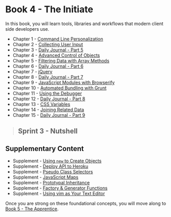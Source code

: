 # Book 4 - The Initiate

In this book, you will learn tools, libraries and workflows that modern client side developers use.

* Chapter 1 - [Command Line Personalization](./chapters/CLI_PERSONALIZATION.md)
* Chapter 2 - [Collecting User Input](./chapters/USER_INPUT.md)
* Chapter 3 - [Daily Journal - Part 5](./chapters/DAILY_JOURNAL_SAVING_ENTRIES.md)
* Chapter 4 - [Advanced Control of Objects](./chapters/JS_OBJECT_CREATE.md)
* Chapter 5 - [Filtering Data with Array Methods](./chapters/JS_ARRAY_METHODS.md)
* Chapter 6 - [Daily Journal - Part 6](./chapters/DAILY_JOURNAL_FILTERING_MOOD.md)
* Chapter 7 - [jQuery](./chapters/JQUERY.md)
* Chapter 8 - [Daily Journal - Part 7](./chapters/DAILY_JOURNAL_JQUERY.md)
* Chapter 9 - [JavaScript Modules with Browserify](./chapters/JS_MODULES.md)
* Chapter 10 - [Automated Bundling with Grunt](./chapters/GRUNT_BROWSERIFY.md)
* Chapter 11 - [Using the Debugger](../book-3-the-neophyte/chapters/MISC_DEBUGGING.md)
* Chapter 12 - [Daily Journal - Part 8](./chapters/DAILY_JOURNAL_BROWSERIFY.md)
* Chapter 13 - [CSS Variables](./chapters/CSS_VARIABLES.md)
* Chapter 14 - [Joining Related Data](./chapters/JS_JOINING_DATA.md)
* Chapter 15 - [Daily Journal - Part 9](./chapters/DAILY_JOURNAL_MOOD_TABLE.md)

> ## Sprint 3 - Nutshell

## Supplementary Content

* Supplement - [Using `new` to Create Objects](./chapters/NEW_KEYWORD.md)
* Supplement - [Deploy API to Heroku](./chapters/JSON_SERVER_HEROKU.md)
* Supplement - [Pseudo Class Selectors](./chapters/CSS_PSEUDOCLASSES.md)
* Supplement - [JavaScript Maps](./chapters/JS_MAPS.md)
* Supplement - [Prototypal Inheritance](./chapters/PROTOTYPAL.md)
* Supplement - [Factory & Generator Functions](./chapters/JS_FACTORY_FUNCTION.md)
* Supplement - [Using vim as Your Text Editor](./chapters/VIM.md)

Once you are strong on these foundational concepts, you will move along to [Book 5 - The Apprentice](../book-5-the-apprentice/README.md).
